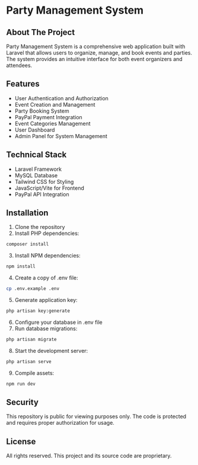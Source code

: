 # Party Management System

## About The Project
Party Management System is a comprehensive web application built with Laravel that allows users to organize, manage, and book events and parties. The system provides an intuitive interface for both event organizers and attendees.

## Features
- User Authentication and Authorization
- Event Creation and Management
- Party Booking System
- PayPal Payment Integration
- Event Categories Management
- User Dashboard
- Admin Panel for System Management

## Technical Stack
- Laravel Framework
- MySQL Database
- Tailwind CSS for Styling
- JavaScript/Vite for Frontend
- PayPal API Integration

## Installation
1. Clone the repository
2. Install PHP dependencies:
```bash
composer install
```
3. Install NPM dependencies:
```bash
npm install
```
4. Create a copy of .env file:
```bash
cp .env.example .env
```
5. Generate application key:
```bash
php artisan key:generate
```
6. Configure your database in .env file
7. Run database migrations:
```bash
php artisan migrate
```
8. Start the development server:
```bash
php artisan serve
```
9. Compile assets:
```bash
npm run dev
```

## Security
This repository is public for viewing purposes only. The code is protected and requires proper authorization for usage.

## License
All rights reserved. This project and its source code are proprietary.
